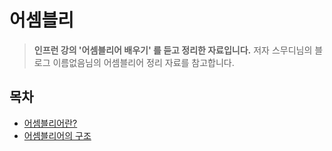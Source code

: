 # 어셈블리

> **인프런 강의 '어셈블리어 배우기' 를 듣고 정리한 자료입니다.**
> 저자 스무디님의 블로그 이름없음님의 어셈블리어 정리 자료를 참고합니다.

## 목차
- [어셈블리어란?](./어셈블리어.md)
- [어셈블리어의 구조](./어셈블리어의%20구조.md)

